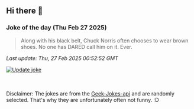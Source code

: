## Hi there 👋

### Joke of the day (Thu Feb 27 2025)
<!-- joke -->
>Along with his black belt, Chuck Norris often chooses to wear brown shoes. No one has DARED call him on it. Ever.
<!-- /joke -->

*Last update: Thu, 27 Feb 2025 00:52:52 GMT*

[![Update joke](https://github.com/nclskfm/nclskfm/actions/workflows/joke.yml/badge.svg)](https://github.com/nclskfm/nclskfm/actions/workflows/joke.yml)

<br><br>
Disclaimer: The jokes are from the [Geek-Jokes-api](https://github.com/sameerkumar18/geek-joke-api) and are randomly selected. That's why they are unfortunately often not funny. :D
